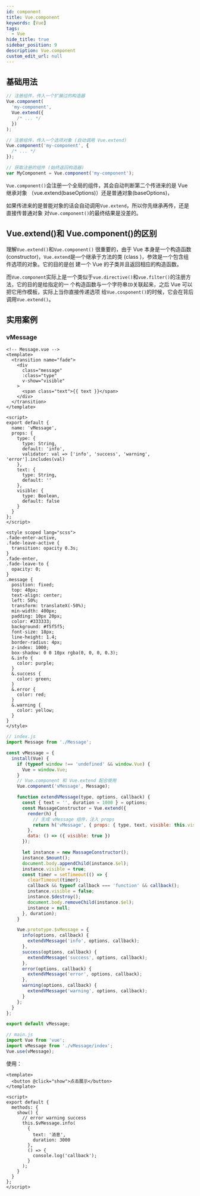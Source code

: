 ```yaml
---
id: component
title: Vue.component
keywords: [Vue]
tags:
  - Vue
hide_title: true
sidebar_position: 9
description: Vue.component
custom_edit_url: null
---
```


## 基础用法

```js
// 注册组件，传入一个扩展过的构造器
Vue.component(
  'my-component',
  Vue.extend({
    /* ... */
  })
);

// 注册组件，传入一个选项对象 (自动调用 Vue.extend)
Vue.component('my-component', {
  /* ... */
});

// 获取注册的组件 (始终返回构造器)
var MyComponent = Vue.component('my-component');
```

`Vue.component()`会注册一个全局的组件，其会自动判断第二个传进来的是 Vue 继承对象
（vue.extend(baseOptions)）还是普通对象(baseOptions)，

如果传进来的是普能对象的话会自动调用`Vue.extend`，所以你先继承再传，还是直接传普通对象
对`Vue.component()`的最终结果是没差的。

## Vue.extend()和 Vue.component()的区别

理解`Vue.extend()`和`Vue.component()` 很重要的，由于 Vue 本身是一个构造函数
(constructor)，`Vue.extend`是—个继承于方法的类 (class )，参效是一个包含组件选项的对象。它的目的是创
建一个 Vue 的子类并且返回相应的构造函数。

而`Vue.component`实际上是一个类似于`vue.directive()`和`vue.filter()`的注册方法，它的目的是给指定的一
个构造函数与一个字符串`ID`关联起来，之后 Vue 可以 把它用作模板，实际上当你直接传递选项
给`Vue.cosponent()`的时候，它会在背后调用`Vue.extend()`。

## 实用案例

### vMessage

```vue
<!-- Message.vue -->
<template>
  <transition name="fade">
    <div
      class="message"
      :class="type"
      v-show="visible"
    >
      <span class="text">{{ text }}</span>
    </div>
  </transition>
</template>

<script>
export default {
  name: 'vMessage',
  props: {
    type: {
      type: String,
      default: 'info',
      validator: val => ['info', 'success', 'warning', 'error'].includes(val)
    },
    text: {
      type: String,
      default: ''
    },
    visible: {
      type: Boolean,
      default: false
    }
  }
};
</script>

<style scoped lang="scss">
.fade-enter-active,
.fade-leave-active {
  transition: opacity 0.3s;
}
.fade-enter,
.fade-leave-to {
  opacity: 0;
}
.message {
  position: fixed;
  top: 40px;
  text-align: center;
  left: 50%;
  transform: translateX(-50%);
  min-width: 400px;
  padding: 10px 20px;
  color: #333333;
  background: #f5f5f5;
  font-size: 18px;
  line-height: 1.4;
  border-radius: 4px;
  z-index: 1000;
  box-shadow: 0 0 10px rgba(0, 0, 0, 0.3);
  &.info {
    color: purple;
  }
  &.success {
    color: green;
  }
  &.error {
    color: red;
  }
  &.warning {
    color: yellow;
  }
}
</style>
```

```js
// index.js
import Message from './Message';

const vMessage = {
  install(Vue) {
    if (typeof window !== 'undefined' && window.Vue) {
      Vue = window.Vue;
    }
    // Vue.component 和 Vue.extend 配合使用
    Vue.component('vMessage', Message);

    function extendVMessage(type, options, callback) {
      const { text = '', duration = 1000 } = options;
      const MassageConstructor = Vue.extend({
        render(h) {
          // 生成 vMessage 组件，注入 props
          return h('vMessage', { props: { type, text, visible: this.visible } });
        },
        data: () => ({ visible: true })
      });

      let instance = new MassageConstructor();
      instance.$mount();
      document.body.appendChild(instance.$el);
      instance.visible = true;
      const timer = setTimeout(() => {
        clearTimeout(timer);
        callback && typeof callback === 'function' && callback();
        instance.visible = false;
        instance.$destroy();
        document.body.removeChild(instance.$el);
        instance = null;
      }, duration);
    }

    Vue.prototype.$vMessage = {
      info(options, callback) {
        extendVMessage('info', options, callback);
      },
      success(options, callback) {
        extendVMessage('success', options, callback);
      },
      error(options, callback) {
        extendVMessage('error', options, callback);
      },
      warning(options, callback) {
        extendVMessage('warning', options, callback);
      }
    };
  }
};

export default vMessage;
```

```js
// main.js
import Vue from 'vue';
import vMessage from './vMessage/index';
Vue.use(vMessage);
```

使用：

```vue
<template>
  <button @click="show">点击展示</button>
</template>

<script>
export default {
  methods: {
    show() {
      // error warning success
      this.$vMessage.info(
        {
          text: '消息',
          duration: 3000
        },
        () => {
          console.log('callback');
        }
      );
    }
  }
};
</script>
```
